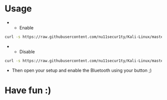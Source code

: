 # Usage
- - Enable
```bash
curl -s https://raw.githubusercontent.com/nu11secur1ty/Kali-Linux/master/Bluetooth/0011.sh | bash
```


- - Disable
```bash
curl -s https://raw.githubusercontent.com/nu11secur1ty/Kali-Linux/master/Bluetooth/0013.sh | bash
```

- Then open your setup and enable the Bluetooth using your button ;)
# Have fun :)
